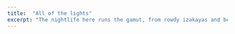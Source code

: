 ```yaml
---
title:  "All of the lights"
excerpt: "The nightlife here runs the gamut, from rowdy izakayas and beer bars, to red-light entertainment and the infamous Robot Restaurant."
---
```


